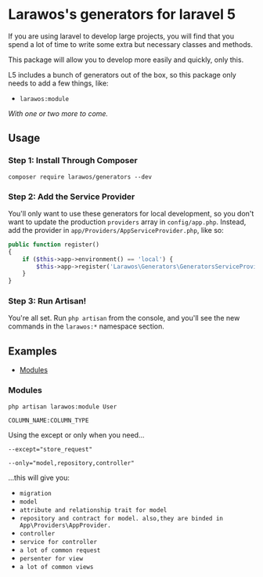 # Larawos's generators for laravel 5

If you are using laravel to develop large projects, you will find that you spend a lot of time to write some extra but necessary classes and methods.

This package will allow you to develop more easily and quickly, only this.

L5 includes a bunch of generators out of the box, so this package only needs to add a few things, like:

- `larawos:module`

*With one or two more to come.*

## Usage

### Step 1: Install Through Composer

```
composer require larawos/generators --dev
```

### Step 2: Add the Service Provider

You'll only want to use these generators for local development, so you don't want to update the production  `providers` array in `config/app.php`. Instead, add the provider in `app/Providers/AppServiceProvider.php`, like so:

```php
public function register()
{
    if ($this->app->environment() == 'local') {
        $this->app->register('Larawos\Generators\GeneratorsServiceProvider');
    }
}
```


### Step 3: Run Artisan!

You're all set. Run `php artisan` from the console, and you'll see the new commands in the `larawos:*` namespace section.

## Examples

- [Modules](#modules)

### Modules

```
php artisan larawos:module User
```

```
COLUMN_NAME:COLUMN_TYPE
```

Using the except or only when you need...

```
--except="store_request"
```

```
--only="model,repository,controller"
```

...this will give you:

- `migration`
- `model`
- `attribute and relationship trait for model`
- `repository and contract for model. also,they are binded in App\Providers\AppProvider.`
- `controller`
- `service for controller`
- `a lot of common request`
- `persenter for view`
- `a lot of common views`